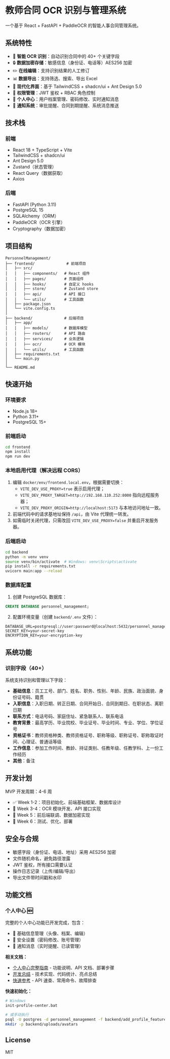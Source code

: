 # 教师合同 OCR 识别与管理系统

一个基于 React + FastAPI + PaddleOCR 的智能人事合同管理系统。

## 系统特性

- 📄 **智能 OCR 识别**：自动识别合同中的 40+ 个关键字段
- 🔒 **数据加密存储**：敏感信息（身份证、电话等）AES256 加密
- ✏️ **在线编辑**：支持识别结果的人工修订
- 📊 **数据导出**：支持筛选、搜索、导出 Excel
- 🎨 **现代化界面**：基于 TailwindCSS + shadcn/ui + Ant Design 5.0
- 🔐 **权限管理**：JWT 鉴权 + RBAC 角色控制
- 👤 **个人中心**：用户档案管理、密码修改、实时通知消息
- 🔔 **通知系统**：审批提醒、合同到期提醒、系统消息推送

## 技术栈

### 前端
- React 18 + TypeScript + Vite
- TailwindCSS + shadcn/ui
- Ant Design 5.0
- Zustand（状态管理）
- React Query（数据获取）
- Axios

### 后端
- FastAPI (Python 3.11)
- PostgreSQL 15
- SQLAlchemy（ORM）
- PaddleOCR（OCR 引擎）
- Cryptography（数据加密）

## 项目结构

```
PersonnelManagement/
├── frontend/              # 前端项目
│   ├── src/
│   │   ├── components/   # React 组件
│   │   ├── pages/        # 页面组件
│   │   ├── hooks/        # 自定义 hooks
│   │   ├── store/        # Zustand store
│   │   ├── api/          # API 接口
│   │   └── utils/        # 工具函数
│   ├── package.json
│   └── vite.config.ts
│
├── backend/              # 后端项目
│   ├── app/
│   │   ├── models/       # 数据库模型
│   │   ├── routers/      # API 路由
│   │   ├── services/     # 业务逻辑
│   │   ├── ocr/          # OCR 模块
│   │   └── utils/        # 工具函数
│   ├── requirements.txt
│   └── main.py
│
└── README.md
```

## 快速开始

### 环境要求

- Node.js 18+
- Python 3.11+
- PostgreSQL 15+

### 前端启动

```bash
cd frontend
npm install
npm run dev
```

### 本地启用代理（解决远程 CORS）

1. 编辑 `docker/env/frontend.local.env`，根据需要切换：
   - `VITE_DEV_USE_PROXY=true` 表示启用代理；
   - `VITE_DEV_PROXY_TARGET=http://192.168.110.252:8000` 指向远程服务器；
   - `VITE_DEV_PROXY_ORIGIN=http://localhost:5173` 与本地访问地址一致。
2. 前端代码中的请求基地址保持 `/api`，由 Vite 代理统一转发。
3. 如需临时关闭代理，只需改回 `VITE_DEV_USE_PROXY=false` 并重启开发服务器。

### 后端启动

```bash
cd backend
python -m venv venv
source venv/bin/activate  # Windows: venv\Scripts\activate
pip install -r requirements.txt
uvicorn main:app --reload
```

### 数据库配置

1. 创建 PostgreSQL 数据库：
```sql
CREATE DATABASE personnel_management;
```

2. 配置环境变量（创建 `backend/.env` 文件）：
```env
DATABASE_URL=postgresql://user:password@localhost:5432/personnel_management
SECRET_KEY=your-secret-key
ENCRYPTION_KEY=your-encryption-key
```

## 系统功能

### 识别字段（40+）

系统支持识别和管理以下字段：

- **基础信息**：员工工号、部门、姓名、职务、性别、年龄、民族、政治面貌、身份证号码、籍贯
- **入职信息**：入职日期、转正日期、合同开始日、合同到期日、在职状态、离职日期
- **联系方式**：电话号码、家庭住址、紧急联系人、联系电话
- **教育背景**：最高学历、毕业院校、毕业证号、毕业时间、专业、学位、学位证号
- **资格证书**：教师资格种类、教师资格证号、职称等级、职称证号、职称取证时间、心理证、普通话等级
- **工作信息**：参加工作时间、教龄、持证类别、任教年级、任教学科、上一份工作经历
- **其他**：备注

## 开发计划

MVP 开发周期：4-6 周

- ✅ Week 1-2：项目初始化、前端基础框架、数据库设计
- 🔄 Week 3-4：OCR 模块开发、API 接口实现
- 📅 Week 5：前后端联调、数据加密实现
- 📅 Week 6：测试、优化、部署

## 安全与合规

- 敏感字段（身份证、电话、地址）采用 AES256 加密
- 文件随机命名，避免路径泄露
- JWT 鉴权，所有接口需要认证
- 操作日志记录（上传/编辑/导出）
- 导出文件带时间戳和水印

## 功能文档

### 个人中心 🆕
完整的个人中心功能已开发完成，包含：
- 👤 基础信息管理（头像、档案、编辑）
- 🔐 安全设置（密码修改、账号管理）
- 🔔 通知消息（实时提醒、已读管理）

**相关文档：**
- [个人中心完整指南](./PROFILE_CENTER_GUIDE.md) - 功能说明、API 文档、部署步骤
- [开发总结](./PROFILE_CENTER_SUMMARY.md) - 技术实现、代码统计、亮点总结
- [快速参考](./PROFILE_CENTER_QUICKREF.md) - API 速查、常用命令、故障排查

**快速初始化：**
```bash
# Windows
init-profile-center.bat

# 或手动执行
psql -U postgres -d personnel_management -f backend/add_profile_features.sql
mkdir -p backend/uploads/avatars
```

## License

MIT

